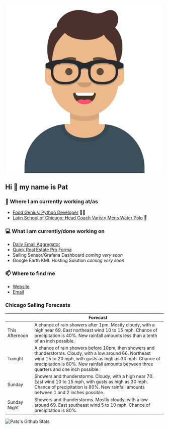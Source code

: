 [![Social banner for p-j-falconer](https://raw.githubusercontent.com/P-J-FALCONER/P-J-FALCONER/master/assets/avataaars.svg)](https://patfalconer.com/)
## Hi :wave: my name is Pat

### 💼 Where I am currently working at/as
- [Food Genius: Python Developer](https://getfoodgenius.com/) 🍔🐍
- [Latin School of Chicago: Head Coach Varisty Mens Water Polo](https://www.latinschool.org/) 🤽


### 💻 What i am currently/done working on
 - [Daily Email Aggregator](https://github.com/P-J-FALCONER/dott_daily_mail)
 - [Quick Real Estate Pro Forma](https://github.com/P-J-FALCONER/henry)
 - Sailing Sensor/Grafana Dashboard *coming very soon*
 - Google Earth KML Hosting Solution *coming very soon*

### 📫 Where to find me
 - [Website](https://patfalconer.com/)
 - [Email](mailto:patrick.j.falconer@gmail.com)


### Chicago Sailing Forecasts
|   | Forecast  |
|---|---|
| This Afternoon | A chance of rain showers after 1pm. Mostly cloudy, with a high near 69. East northeast wind 10 to 15 mph. Chance of precipitation is 40%. New rainfall amounts less than a tenth of an inch possible. |
| Tonight | A chance of rain showers before 10pm, then showers and thunderstorms. Cloudy, with a low around 66. Northeast wind 15 to 20 mph, with gusts as high as 30 mph. Chance of precipitation is 80%. New rainfall amounts between three quarters and one inch possible. |
| Sunday | Showers and thunderstorms. Cloudy, with a high near 70. East wind 10 to 15 mph, with gusts as high as 30 mph. Chance of precipitation is 80%. New rainfall amounts between 1 and 2 inches possible. |
| Sunday Night | Showers and thunderstorms. Mostly cloudy, with a low around 69. East southeast wind 5 to 10 mph. Chance of precipitation is 80%. |

![Pats's Github Stats](https://github-readme-stats.vercel.app/api?username=p-j-falconer&show_icons=true&theme=radical)
